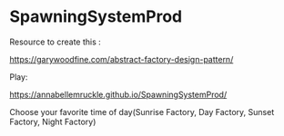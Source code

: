 # SpawningSystemProd

Resource to create this :

https://garywoodfine.com/abstract-factory-design-pattern/

Play:

https://annabellemruckle.github.io/SpawningSystemProd/

Choose your favorite time of day(Sunrise Factory, Day Factory, Sunset Factory, Night Factory)
 
